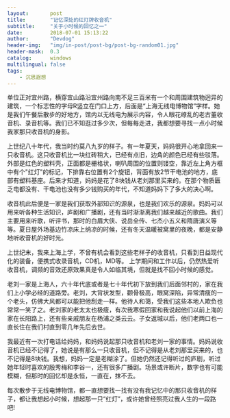 ```yaml
---
layout:       post
title:        "记忆深处的红灯牌收音机"
subtitle:     "关于小时候的回忆之一"
date:         2018-07-01 15:13:22
author:       "Devdog"
header-img:   "img/in-post/post-bg/post-bg-random01.jpg"
header-mask:  0.3
catalog:      windows
multilingual: false
tags:
    - 沉思遐想
---
```


单位正对宜州路，横穿宜山路沿宜州路向南不足三百米有一个和周围建筑物迥异的建筑，一个标志性的字母R竖立在门口上方，后面是“上海无线电博物馆”字样。她是我们午餐后散步的好地方，馆内以无线电为展示内容，令人眼花缭乱的老古董收音机、录音机等。我们已不知逛过多少次，但每每走进，我都想要寻找一点小时候我家那只收音机的身影。

上世纪八十年代，我当时约莫八九岁的样子。有一年夏天，妈妈很开心地拿回来一只收音机。这只收音机比一块红砖稍大，已经有点旧，边角的颜色已经有些驳落。外部是红色的塑料壳，正面都是栅格状，喇叭周围的位置则镂空，靠近左上角方框中有个"红灯"的标记，下排靠右位置有2个旋钮，背面有放2节干电池的地方，底部有塑料基座。后来才知道，妈妈是花了8块钱从老刘那里买来的。在那个物质匮乏电都没有、干电池也没有多少钱购买的年代，不知道妈妈下了多大的决心啊。

收音机此后便是一家是我们获取外部知识的源泉，也是我们欢乐的源泉。妈妈可以用来听各种生活知识，庐剧和广播剧，还有当时渐渐离我们越来越近的歌曲。我们主要用来听歌，听评书，那时的白眉大侠、说岳全传、七杰小五义和隋唐演义等等。夏日屋外场基边竹凉床上纳凉的时候，还有冬天温暖被窝里的夜晚，都是安静地听收音机的好时光。

上世纪末，我来上海上学，不曾有机会看到这些老样子的收音机，只看到日益现代化的装备，便携式收录音机，CD机，MD等。 上学期间和工作以后，仍然热爱听收音机，调频的音效还原效果真是令人如临其境，但就是找不回小时候的感觉。

老刘一家是上海人，六十年代底或者是七十年代初下放到我们后面邻村的，家在我们上小学必经的道路旁。老刘，大背状发型，颧骨极高，眼窝深陷，异常清瘦的一个老头，仿佛大风都可以能把他刮走一样。他待人和蔼，受我们这些本地人欺负也常常一笑了之。老刘家的老太太也极瘦，有次我寒假回家和我说起他们以前上海的家在长阳路上，还有些亲戚朋友在杨浦之类云云。子女返城以后，他们老两口也一直长住在我们村直到零几年先后去世。

我最近有一次打电话给妈妈，和妈妈说起那只收音机和老刘一家的事情。妈妈说收音机已经不记得了，她说是有那么一只收音机，但不记得是从老刘那里买来的，也不记得是8块钱。我想，妈妈一定是老糊涂了。但她仍然还记得听过的庐剧，听过她年轻时喜欢的殷秀梅和李谷一，还有很多广播剧。场景或许断片，数字也有可能模糊，但那时的回忆却是永恒，一直在，抹不去。

每次散步于无线电博物馆，都一直想要找一找有没有我记忆中的那只收音机的样子，都让我想起小时候，想起那一只“红灯”，或许她曾经照亮过我人生的一段路吧!

